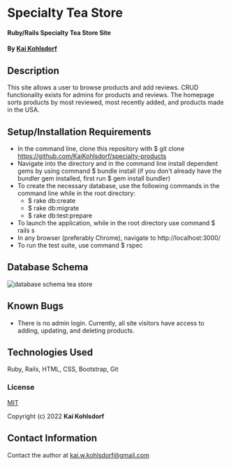 # Specialty Tea Store

#### Ruby/Rails Specialty Tea Store Site 

#### By [Kai Kohlsdorf](http://github.com/KaiKohlsdorf)

## Description

This site allows a user to browse products and add reviews. CRUD functionality exists for admins for products and reviews. The homepage sorts products by most reviewed, most recently added, and products made in the USA.

## Setup/Installation Requirements

* In the command line, clone this repository with $ git clone https://github.com/KaiKohlsdorf/specialty-products
* Navigate into the directory and in the command line install dependent gems by using command $ bundle install (if you don't already have the bundler gem installed, first run $ gem install bundler)
* To create the necessary database, use the following commands in the command line while in the root directory:
  * $ rake db:create
  * $ rake db:migrate
  * $ rake db:test:prepare
* To launch the application, while in the root directory use command $ rails s
* In any browser (preferably Chrome), navigate to http://localhost:3000/
* To run the test suite, use command $ rspec

## Database Schema

![database schema tea store](//app/assets/images/Screen%20Shot%202022-10-21%20at%2010.43.12%20PM.png)

## Known Bugs

* There is no admin login. Currently, all site visitors have access to adding, updating, and deleting products.

## Technologies Used

Ruby, Rails, HTML, CSS, Bootstrap, Git

### License

[MIT](https://github.com/KaiKohlsdorf/specialty_products/blob/main/LICENSE)

Copyright (c) 2022 **Kai Kohlsdorf**

## Contact Information

Contact the author at kai.w.kohlsdorf@gmail.com 